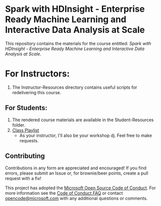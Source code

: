 # Spark with HDInsight - Enterprise Ready Machine Learning and Interactive Data Analysis at Scale

This repository contains the materials for the course entitled: _Spark with HDInsight - Enterprise Ready Machine Learning and Interactive Data Analysis at Scale_.

# For Instructors:

1. The Instructor-Resources directory contains useful scripts for redelivering this course.


## For Students:

1. The rendered course materials are available in the Student-Resources folder.
2. [Class Playlist](https://open.spotify.com/user/pakmanaz/playlist/02R6d9fLRwxI06EHcm2Mcs)
    * As your instructor, I'll also be your workshop dj. Feel free to make requests.


## Contributing

Contributions in any form are appreciated and encouraged! If you find errors, please submit an Issue or, for brownie/beer points, create a pull request with a fix!

This project has adopted the [Microsoft Open Source Code of Conduct](https://opensource.microsoft.com/codeofconduct/). For more information see the [Code of Conduct FAQ](https://opensource.microsoft.com/codeofconduct/faq/) or contact [opencode@microsoft.com](mailto:opencode@microsoft.com) with any additional questions or comments.

